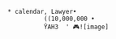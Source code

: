           * calendar, Lawyer•
                    ((10,000,000 • 
                    ŶAH3  ' 🎮![image]